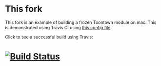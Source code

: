 This fork
=========
This fork is an example of building a frozen Toontown module on mac. This is demonstrated using Travis CI using [this config file](.travis.yml).

Click to see a successful build using Travis:

[![Build Status](https://travis-ci.org/judge2020/TTI-Src-MacOS-Build.svg?branch=master)](https://travis-ci.org/judge2020/TTI-Src-MacOS-Build)
=========
